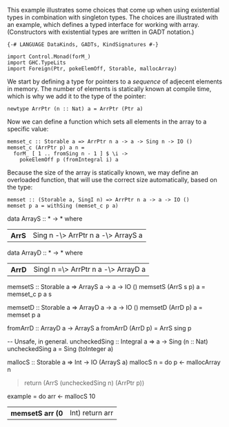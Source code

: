 
This example illustrates some choices that come up when
using existential types in combination with singleton types.
The choices are illustrated with an example, which
defines a typed interface for working with array.
(Constructors with existential types are written in
GADT notation.)


```wiki
{-# LANGUAGE DataKinds, GADTs, KindSignatures #-}

import Control.Monad(forM_)
import GHC.TypeLits
import Foreign(Ptr, pokeElemOff, Storable, mallocArray)
```


We start by defining a type for pointers to a *sequence*
of adjecent elements in memory.  The number of elements
is statically known at compile time, which is why
we add it to the type of the pointer:


```wiki
newtype ArrPtr (n :: Nat) a = ArrPtr (Ptr a)
```


Now we can define a function which sets all elements in
the array to a specific value:


```wiki
memset_c :: Storable a => ArrPtr n a -> a -> Sing n -> IO ()
memset_c (ArrPtr p) a n =
  forM_ [ 1 .. fromSing n - 1 ] $ \i ->
    pokeElemOff p (fromIntegral i) a
```


Because the size of the array is statically known, we may
define an overloaded function, that will use the correct
size automatically, based on the type:


```wiki
memset :: (Storable a, SingI n) => ArrPtr n a -> a -> IO ()
memset p a = withSing (memset_c p a)
```


data ArrayS :: \* -\> \* where


<table><tr><th>ArrS</th>
<td>Sing n -\> ArrPtr n a -\> ArrayS a
</td></tr></table>



data ArrayD :: \* -\> \* where


<table><tr><th>ArrD</th>
<td>SingI n =\> ArrPtr n a -\> ArrayD a
</td></tr></table>



memsetS :: Storable a =\> ArrayS a -\> a -\> IO ()
memsetS (ArrS s p) a = memset\_c p a s



memsetD :: Storable a =\> ArrayD a -\> a -\> IO ()
memsetD (ArrD p) a = memset p a



fromArrD :: ArrayD a -\> ArrayS a
fromArrD (ArrD p) = ArrS sing p



-- Unsafe, in general.
uncheckedSing :: Integral a =\> a -\> Sing (n :: Nat)
uncheckedSing a = Sing (toInteger a)



mallocS :: Storable a =\> Int -\> IO (ArrayS a)
mallocS n = do p \<- mallocArray n


>
>
> return (ArrS (uncheckedSing n) (ArrPtr p))
>
>


example = do arr \<- mallocS 10


<table><tr><th>memsetS arr (0</th>
<td>Int)
return arr
</td></tr></table>


